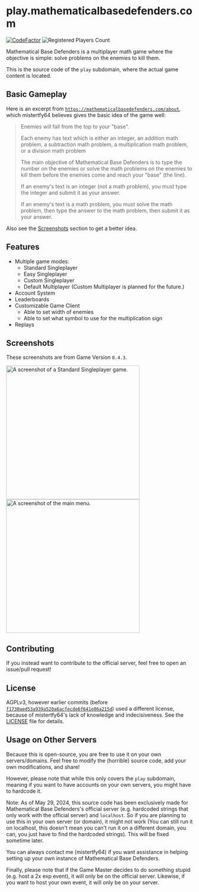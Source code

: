 # play.mathematicalbasedefenders.com
[![CodeFactor](https://www.codefactor.io/repository/github/mathematicalbasedefenders/play.mathematicalbasedefenders.com/badge)](https://www.codefactor.io/repository/github/mathematicalbasedefenders/play.mathematicalbasedefenders.com)
![Registered Players Count](https://img.shields.io/badge/dynamic/json?url=https%3A%2F%2Fmathematicalbasedefenders.com%2Fapi%2Fmetadata&query=usersRegistered&label=Registered%20Players)


Mathematical Base Defenders is a multiplayer math game where the objective is simple: solve problems on the enemies to kill them.

This is the source code of the `play` subdomain, where the actual game content is located.

## Basic Gameplay
Here is an excerpt from [`https://mathematicalbasedefenders.com/about`](https://mathematicalbasedefenders.com/about), which mistertfy64 believes gives the basic idea of the game well:
> Enemies will fall from the top to your "base".
>
> Each enemy has text which is either an integer, an addition math problem, a subtraction math problem, a multiplication math problem, or a division math problem
>
> The main objective of Mathematical Base Defenders is to type the number on the enemies or solve the math problems on the enemies to kill them before the enemies come and reach your "base" (the line).
>
> If an enemy's text is an integer (not a math problem), you must type the integer and submit it as your answer.
>
> If an enemy's text is a math problem, you must solve the math problem, then type the answer to the math problem, then submit it as your answer.

Also see the [Screenshots](https://github.com/mathematicalbasedefenders/play.mathematicalbasedefenders.com?tab=readme-ov-file#screenshots) section to get a better idea.

## Features
- Multiple game modes:
  - Standard Singleplayer
  - Easy Singleplayer
  - Custom Singleplayer
  - Default Multiplayer (Custom Multiplayer is planned for the future.)
- Account System
- Leaderboards
- Customizable Game Client
  - Able to set width of enemies
  - Able to set what symbol to use for the multiplication sign
- Replays

## Screenshots
These screenshots are from Game Version `0.4.3`.

<img src="https://storage.mistertfy64.com/playmbd-screenshots/gameplay.png" height="360" alt="A screenshot of a Standard Singleplayer game.">
<img src="https://storage.mistertfy64.com/playmbd-screenshots/main-menu.png" height="360" alt="A screenshot of the main menu.">

## Contributing
If you instead want to contribute to the official server, feel free to open an issue/pull request!

## License

AGPLv3, however earlier commits (before [`f1730aed53a939a520a6acfecde6f641e06a215d`](https://github.com/mathematicalbasedefenders/play.mathematicalbasedefenders.com/commit/f1730aed53a939a520a6acfecde6f641e06a215d)) used a different license, because of mistertfy64's lack of knowledge and indecisiveness. See the [LICENSE](https://github.com/mathematicalbasedefenders/play.mathematicalbasedefenders.com/blob/master/LICENSE) file for details.

## Usage on Other Servers

Because this is open-source, you are free to use it on your own servers/domains. Feel free to modify the (horrible) source code, add your own modifications, and share!

However, please note that while this only covers the `play` subdomain, meaning if you want to have accounts on your own servers, you might have to hardcode it.

Note: As of May 29, 2024, this source code has been exclusively made for Mathematical Base Defenders's official server (e.g. hardcoded strings that only work with the official server) and `localhost`. So if you are planning to use this in your own server (or domain), it might not work (You can still run it on localhost, this doesn't mean you can't run it on a different domain, you can, you just have to find the hardcoded strings). This will be fixed sometime later.

You can always contact me (mistertfy64) if you want assistance in helping setting up your own instance of Mathematical Base Defenders.

Finally, please note that if the Game Master decides to do something stupid (e.g. host a 2x exp event), it will only be on the official server. Likewise, if you want to host your own event, it will only be on your server.